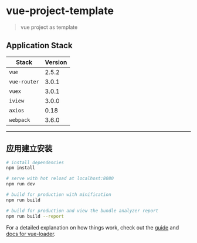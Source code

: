 # vue-project-template

> vue project as template

## Application Stack

Stack | Version |
------ | ------ |
`vue` | 2.5.2 |
`vue-router` | 3.0.1 |
`vuex` | 3.0.1 |
`iview` | 3.0.0 |
`axios` | 0.18 |
`webpack` | 3.6.0 |



---
## 应用建立安装

``` bash
# install dependencies
npm install

# serve with hot reload at localhost:8080
npm run dev

# build for production with minification
npm run build

# build for production and view the bundle analyzer report
npm run build --report
```

For a detailed explanation on how things work, check out the [guide](http://vuejs-templates.github.io/webpack/) and [docs for vue-loader](http://vuejs.github.io/vue-loader).
